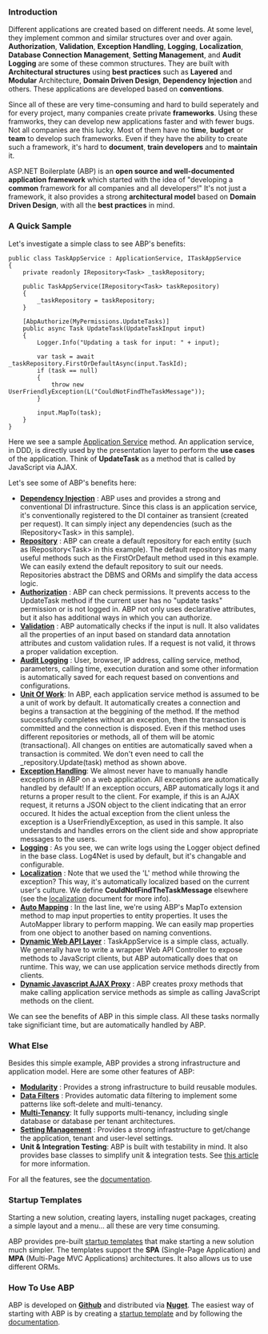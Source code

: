 ### Introduction

Different applications are created based on different needs. At some level,
they implement common and similar structures over and over again. 
**Authorization**, **Validation**, **Exception Handling**,
**Logging**, **Localization**, **Database Connection Management**,
**Setting Management**, and **Audit Logging** are some of
these common structures. They are built with **Architectural structures**
using **best practices** such as **Layered** and **Modular**
Architecture, **Domain Driven Design**, **Dependency Injection** and others. 
These applications are developed based on **conventions**.

Since all of these are very time-consuming and hard to build seperately
and for every project, many companies create private **frameworks**. Using
these framworks, they can develop new applications faster and with fewer bugs. 
Not all companies are this lucky. Most of them have no
**time**, **budget** or **team** to develop such frameworks. Even if they
have the ability to create such a framework, it's hard to **document**,
**train developers** and to **maintain** it.

ASP.NET Boilerplate (ABP) is an **open source and well-documented application framework** 
which started with the idea of "developing a **common**
framework for all companies and all developers!" It's not just a
framework, it also provides a strong **architectural model** based on
**Domain Driven Design**, with all the **best practices** in mind.

### A Quick Sample

Let's investigate a simple class to see ABP's benefits:

    public class TaskAppService : ApplicationService, ITaskAppService
    {
        private readonly IRepository<Task> _taskRepository;

        public TaskAppService(IRepository<Task> taskRepository)
        {
            _taskRepository = taskRepository;
        }

        [AbpAuthorize(MyPermissions.UpdateTasks)]
        public async Task UpdateTask(UpdateTaskInput input)
        {
            Logger.Info("Updating a task for input: " + input);

            var task = await _taskRepository.FirstOrDefaultAsync(input.TaskId);
            if (task == null)
            {
                throw new UserFriendlyException(L("CouldNotFindTheTaskMessage"));
            }

            input.MapTo(task);
        }
    }

Here we see a sample [Application
Service](/Pages/Documents/Application-Services) method. An application
service, in DDD, is directly used by the presentation layer to perform the **use
cases** of the application. Think of **UpdateTask** as a method that is
called by JavaScript via AJAX. 

Let's see some of ABP's benefits here:

-   **[Dependency Injection](/Pages/Documents/Dependency-Injection)** :
    ABP uses and provides a strong and conventional DI infrastructure.
    Since this class is an application service, it's conventionally
    registered to the DI container as transient (created per request). It
    can simply inject any dependencies (such as the IRepository&lt;Task&gt; in
    this sample).
-   **[Repository](/Pages/Documents/Repositories)** : ABP can create a
    default repository for each entity (such as IRepository&lt;Task&gt; in
    this example). The default repository has many useful methods such as the
    FirstOrDefault method used in this example. We can easily extend the default
    repository to suit our needs. Repositories abstract the DBMS and ORMs and
    simplify the data access logic.
-   **[Authorization](/Pages/Documents/Authorization)** : ABP can check
    permissions. It prevents access to the UpdateTask method if the current user
    has no "update tasks" permission or is not logged in. ABP not only uses declarative 
    attributes, but it also has additional ways in which you can authorize.
-   **[Validation](/Pages/Documents/Validating-Data-Transfer-Objects)**
    : ABP automatically checks if the input is null. It also validates all
    the properties of an input based on standard data annotation attributes
    and custom validation rules. If a request is not valid, it throws a
    proper validation exception.
-   **[Audit Logging](/Pages/Documents/Audit-Logging)** : User, browser,
    IP address, calling service, method, parameters, calling time,
    execution duration and some other information is automatically
    saved for each request based on conventions and configurations.
-   [**Unit Of Work**](/Pages/Documents/Unit-Of-Work): In ABP, each
    application service method is assumed to be a unit of work by default.
    It automatically creates a connection and begins a transaction at
    the beggining of the method. If the method successfully completes
    without an exception, then the transaction is committed and the connection
    is disposed. Even if this method uses different repositories or
    methods, all of them will be atomic (transactional). All changes
    on entities are automatically saved when a transaction is commited.
    We don't even need to call the \_repository.Update(task) method as
    shown above.
-   [**Exception Handling**](/Pages/Documents/Handling-Exceptions): We
    almost never have to manually handle exceptions in ABP on a web application. 
    All exceptions are automatically handled by default! If an exception
    occurs, ABP automatically logs it and returns a proper result to the
    client. For example, if this is an AJAX request, it returns a
    JSON object to the client indicating that an error occured. It hides the actual
    exception from the client unless the exception is a
    UserFriendlyException, as used in this sample. It also understands
    and handles errors on the client side and show appropriate messages to the
    users.
-   **[Logging](/Pages/Documents/Logging)** : As you see, we can write
    logs using the Logger object defined in the base class. Log4Net is used
    by default, but it's changable and configurable.
-   **[Localization](/Pages/Documents/Localization)** : Note that we
    used the 'L' method while throwing the exception? This way, it's automatically
    localized based on the current user's culture. We define
    **CouldNotFindTheTaskMessage** elsewhere (see the
    [localization](/Pages/Documents/Localization) document for more info).
-   **[Auto Mapping](/Pages/Documents/Data-Transfer-Objects)** : In the
    last line, we're using ABP's MapTo extension method to map input
    properties to entity properties. It uses the AutoMapper library to
    perform mapping. We can easily map properties from one object
    to another based on naming conventions.
-   **[Dynamic Web API Layer](/Pages/Documents/Dynamic-Web-API)** :
    TaskAppService is a simple class, actually. We generally have to write a wrapper Web API
    Controller to expose methods to JavaScript clients, but ABP
    automatically does that on runtime. This way, we can use application
    service methods directly from clients.
-   **[Dynamic Javascript AJAX
    Proxy](/Pages/Documents/Dynamic-Web-API#dynamic-javascript-proxies)** : ABP
    creates proxy methods that make calling application
    service methods as simple as calling JavaScript methods on the
    client.

We can see the benefits of ABP in this simple class. All these tasks
normally take significiant time, but are automatically handled
by ABP.

### What Else

Besides this simple example, ABP provides a strong infrastructure and
application model. Here are some other features of ABP:

-   **[Modularity](/Pages/Documents/Module-System)** : Provides a strong
    infrastructure to build reusable modules.
-   **[Data Filters](/Pages/Documents/Data-Filters)** : Provides
    automatic data filtering to implement some patterns like soft-delete
    and multi-tenancy.
-   **[Multi-Tenancy](Multi-Tenancy.md)**: It fully supports
    multi-tenancy, including single database or database per tenant
    architectures.
-   **[Setting Management](/Pages/Documents/Setting-Management)** :
    Provides a strong infrastructure to get/change the application, tenant
    and user-level settings.
-   **Unit & Integration Testing**: ABP is built with testability in mind. It also
    provides base classes to simplify unit & integration tests. See
    [this article](http://www.codeproject.com/Articles/871786/Unit-testing-in-Csharp-using-xUnit-Entity-Framewor)
    for more information.

For all the features, see the [documentation](/Pages/Documents).

### Startup Templates

Starting a new solution, creating layers, installing nuget packages,
creating a simple layout and a menu... all these are very time consuming.

ABP provides pre-built [startup
templates](http://www.aspnetboilerplate.com/Templates) that make
starting a new solution much simpler. The templates support the **SPA**
(Single-Page Application) and **MPA** (Multi-Page MVC Applications)
architectures. It also allows us to use different ORMs.

### How To Use ABP

ABP is developed on **[Github](https://github.com/aspnetboilerplate)**
and distributed via **[Nuget](/Pages/Documents/Nuget-Packages)**.
The easiest way of starting with ABP is by creating a [startup
template](http://www.aspnetboilerplate.com/Templates) and by following the
[documentation](/Pages/Documents).
